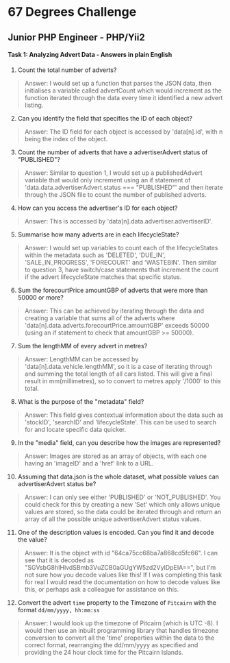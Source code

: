 # 67 Degrees Challenge
## Junior PHP Engineer - PHP/Yii2

#### Task 1: Analyzing Advert Data - Answers in plain English

1. Count the total number of adverts?

> Answer: I would set up a function that parses the JSON data, then initialises a variable called advertCount which would increment as the function iterated through the data every time it identified a new advert listing.

2. Can you identify the field that specifies the ID of each object?

> Answer: The ID field for each object is accessed by 'data[n].id', with n being the index of the object.

3. Count the number of adverts that have a advertiserAdvert status of "PUBLISHED"?

> Answer: Similar to question 1, I would set up a publishedAdvert variable that would only increment using an if statement of 'data.data.advertiserAdvert.status === "PUBLISHED"' and then iterate through the JSON file to count the number of published adverts.

4. How can you access the advertiser's ID for each object?

> Answer: This is accessed by 'data[n].data.advertiser.advertiserID'.

5. Summarise how many adverts are in each lifecycleState?

> Answer: I would set up variables to count each of the lifecycleStates within the metadata such as 'DELETED', 'DUE_IN', 'SALE_IN_PROGRESS', 'FORECOURT' and 'WASTEBIN'. Then similar to question 3, have switch/case statements that increment the count if the advert lifecycleState matches that specific status.

6. Sum the forecourtPrice amountGBP of adverts that were more than 50000 or more?

> Answer: This can be achieved by iterating through the data and creating a variable that sums all of the adverts where 'data[n].data.adverts.forecourtPrice.amountGBP' exceeds 50000 (using an if statement to check that amountGBP >= 50000). 

7. Sum the lengthMM of every advert in metres?

> Answer: LengthMM can be accessed by 'data[n].data.vehicle.lengthMM', so it is a case of iterating through and summing the total length of all cars listed. This will give a final result in mm(millimetres), so to convert to metres apply '/1000' to this total.

8. What is the purpose of the "metadata" field?

> Answer: This field gives contextual information about the data such as 'stockID', 'searchID' and 'lifecycleState'. This can be used to search for and locate specific data quicker.

9. In the "media" field, can you describe how the images are represented?

> Answer: Images are stored as an array of objects, with each one having an 'imageID' and a 'href' link to a URL.

10. Assuming that data.json is the whole dataset, what possible values can advertiserAdvert status be?

> Answer: I can only see either 'PUBLISHED' or 'NOT_PUBLISHED'. You could check for this by creating a new 'Set' which only allows unique values are stored, so the data could be iterated through and return an array of all the possible unique advertiserAdvert status values.

11. One of the description values is encoded. Can you find it and decode the value? 

> Answer: It is the object with id "64ca75cc68ba7a868cd5fc66". I can see that it is decoded as "SGVsbG8hIHlvdSBmb3VuZCB0aGUgYW5zd2VyIDpEIA==", but I'm not sure how you decode values like this! If I was completing this task for real I would read the documentation on how to decode values like this, or perhaps ask a colleague for assistance on this.

12. Convert the advert `time` property to the Timezone of `Pitcairn` with the format `dd/mm/yyyy, hh:mm:ss`

> Answer: I would look up the timezone of Pitcairn (which is UTC -8). I would then use an inbuilt programming library that handles timezone conversion to convert all the 'time' properties within the data to the correct format, rearranging the dd/mm/yyyy as specified and providing the 24 hour clock time for the Pitcairn Islands.

